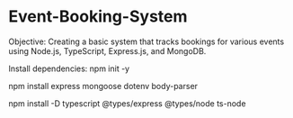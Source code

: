 # Event-Booking-System

Objective: 
Creating a basic system that tracks bookings for various events using Node.js, TypeScript, Express.js, and MongoDB.

Install dependencies:
npm init -y

npm install express mongoose dotenv body-parser

npm install -D typescript @types/express @types/node ts-node

